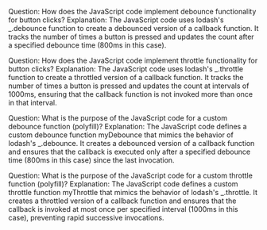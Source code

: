 Question: How does the JavaScript code implement debounce functionality for button clicks?
Explanation: The JavaScript code uses lodash's \_.debounce function to create a debounced version of a callback function. It tracks the number of times a button is pressed and updates the count after a specified debounce time (800ms in this case).

Question: How does the JavaScript code implement throttle functionality for button clicks?
Explanation: The JavaScript code uses lodash's \_.throttle function to create a throttled version of a callback function. It tracks the number of times a button is pressed and updates the count at intervals of 1000ms, ensuring that the callback function is not invoked more than once in that interval.

Question: What is the purpose of the JavaScript code for a custom debounce function (polyfill)?
Explanation: The JavaScript code defines a custom debounce function myDebounce that mimics the behavior of lodash's \_.debounce. It creates a debounced version of a callback function and ensures that the callback is executed only after a specified debounce time (800ms in this case) since the last invocation.

Question: What is the purpose of the JavaScript code for a custom throttle function (polyfill)?
Explanation: The JavaScript code defines a custom throttle function myThrottle that mimics the behavior of lodash's \_.throttle. It creates a throttled version of a callback function and ensures that the callback is invoked at most once per specified interval (1000ms in this case), preventing rapid successive invocations.
